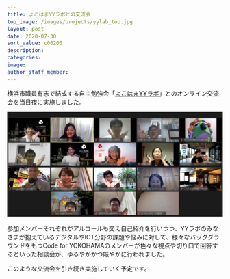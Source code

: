 ```yaml
---
title: よこはまYYラボとの交流会
top_image: /images/projects/yylab_top.jpg
layout: post
date: 2020-07-30
sort_value: c00200
description: 
categories:
image: 
author_staff_member:
---
```



横浜市職員有志で結成する自主勉強会「[よこはまYYラボ](https://yylab.jimdofree.com/)」とのオンライン交流会を当日夜に実施しました。

![](/images/projects/yylab_c4y.png)

参加メンバーそれぞれがアルコールも交え自己紹介を行いつつ、YYラボのみなさまが抱えているデジタルやICT分野の課題や悩みに対して、様々なバックグラウンドをもつCode for YOKOHAMAのメンバーが色々な視点や切り口で回答するといった相談会が、ゆるやかかつ賑やかに行われました。

このような交流会を引き続き実施していく予定です。